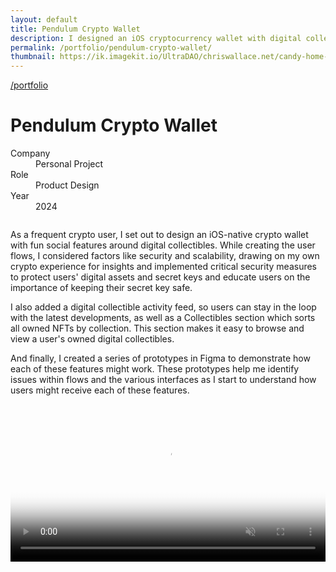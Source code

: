 ```yaml
---
layout: default
title: Pendulum Crypto Wallet
description: I designed an iOS cryptocurrency wallet with digital collectibles and easy token swapping.
permalink: /portfolio/pendulum-crypto-wallet/
thumbnail: https://ik.imagekit.io/UltraDAO/chriswallace.net/candy-home-thumb.png
---
```


<div class="content-container mt-2">
  <a class="back fade-in-element" href="/portfolio">/portfolio</a>
  <h1 class="fade-in-element mb-3">Pendulum Crypto Wallet</h1>
</div>

<div class="content-container mb-8">
  <dl class="project-list fade-in-element">
    <div>
      <dt>Company</dt>
      <dd>Personal Project</dd>
    </div>
    <div>
      <dt>Role</dt>
      <dd>Product Design</dd>
    </div>
    <div>
      <dt>Year</dt>
      <dd>2024</dd>
    </div>
  </dl>
</div>

<div class="content-container-wo">
    <img src="https://ik.imagekit.io/UltraDAO/chriswallace.net/pendulum-banner.png?tr=w-2500,f-auto" srcset="https://ik.imagekit.io/UltraDAO/chriswallace.net/pendulum-banner.png?tr=w-400,f-auto 400w, https://ik.imagekit.io/UltraDAO/chriswallace.net/pendulum-banner.png?tr=w-800,f-auto 800w, https://ik.imagekit.io/UltraDAO/chriswallace.net/pendulum-banner.png?tr=w-1200,f-auto 1200w, https://ik.imagekit.io/UltraDAO/chriswallace.net/pendulum-banner.png?tr=w-1600,f-auto 1600w, https://ik.imagekit.io/UltraDAO/chriswallace.net/pendulum-banner.png?tr=w-2500,f-auto 2500w" sizes="100vw" class="fade-in-element mb-12" alt="" loading="lazy">
</div>

<div class="content-container fade-in-element">
  <p class="fade-in-element">As a frequent crypto user, I set out to design an iOS-native crypto wallet with fun social features around digital collectibles. While creating the user flows, I considered factors like security and scalability, drawing on my own crypto experience for insights and implemented critical security measures to protect users' digital assets and secret keys and educate users on the importance of keeping their secret key safe.</p>

  <p class="fade-in-element">I also added a digital collectible activity feed, so users can stay in the loop with the latest developments, as well as a Collectibles section which sorts all owned NFTs by collection. This section makes it easy to browse and view a user's owned digital collectibles.</p>

  <p class="fade-in-element">And finally, I created a series of prototypes in Figma to demonstrate how each of these features might work. These prototypes help me identify issues within flows and the various interfaces as I start to understand how users might receive each of these features.</p>

  <div class="max-w-4xl">
    <video id="portfolioVideo" data-type="video" width="100%" loading="lazy" class="fade-in-element rounded-sm" poster="https://ik.imagekit.io/UltraDAO/chriswallace.net/demo-workflows.mov/ik-video.mp4/ik-thumbnail.jpg?updatedAt=1730426417205" controls autoplay playsinline loop muted>
        <source src="https://ik.imagekit.io/UltraDAO/chriswallace.net/demo-workflows.mov/ik-video.mp4" type="video/mp4">
        Your browser does not support HTML5 video.
    </video>
  </div>
</div>
